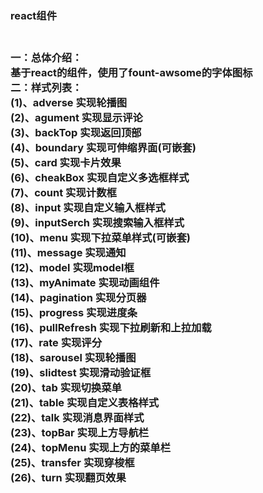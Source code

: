 <h3>react组件<h3/> <br/>
一：总体介绍： <br/>
    基于react的组件，使用了fount-awsome的字体图标 <br/>
二：样式列表： <br/>
(1)、adverse 实现轮播图 <br/>
(2)、agument 实现显示评论 <br/>
(3)、backTop 实现返回顶部 <br/>
(4)、boundary 实现可伸缩界面(可嵌套) <br/>
(5)、card 实现卡片效果 <br/>
(6)、cheakBox 实现自定义多选框样式 <br/>
(7)、count 实现计数框 <br/>
(8)、input 实现自定义输入框样式 <br/>
(9)、inputSerch 实现搜索输入框样式 <br/>
(10)、menu 实现下拉菜单样式(可嵌套) <br/>
(11)、message 实现通知 <br/>
(12)、model 实现model框 <br/>
(13)、myAnimate 实现动画组件 <br/>
(14)、pagination 实现分页器 <br/>
(15)、progress 实现进度条 <br/>
(16)、pullRefresh 实现下拉刷新和上拉加载 <br/>
(17)、rate 实现评分 <br/>
(18)、sarousel 实现轮播图 <br/>
(19)、slidtest 实现滑动验证框 <br/>
(20)、tab 实现切换菜单 <br/>
(21)、table 实现自定义表格样式 <br/>
(22)、talk 实现消息界面样式 <br/>
(23)、topBar 实现上方导航栏 <br/>
(24)、topMenu 实现上方的菜单栏 <br/>
(25)、transfer 实现穿梭框 <br/>
(26)、turn 实现翻页效果 <br/>
